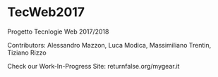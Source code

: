# TecWeb2017


Progetto Tecnlogie Web 2017/2018

Contributors: Alessandro Mazzon, Luca Modica, Massimiliano Trentin, Tiziano Rizzo

Check our Work-In-Progress Site: returnfalse.org/mygear.it
